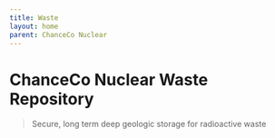 ```yaml
---
title: Waste
layout: home
parent: ChanceCo Nuclear
---
```


# ChanceCo Nuclear Waste Repository
> Secure, long term deep geologic storage for radioactive waste